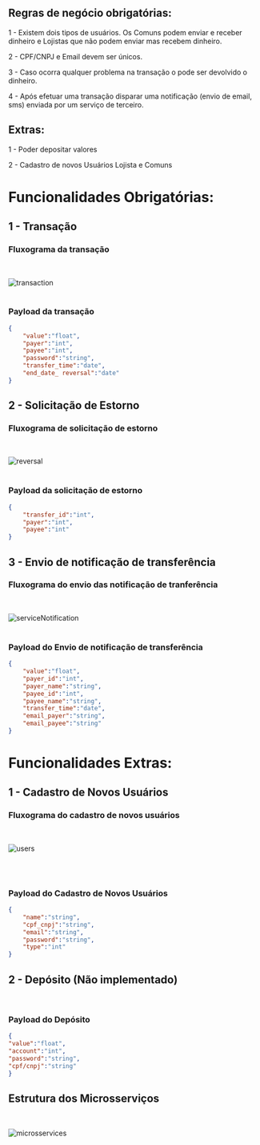 ## Regras de negócio obrigatórias: 

1 - Existem dois tipos de usuários. Os Comuns podem enviar e receber dinheiro e Lojistas que não podem enviar mas recebem dinheiro. 

2 - CPF/CNPJ e Email devem ser únicos.

3  - Caso ocorra qualquer problema na transação o pode ser devolvido o dinheiro.

4 - Após efetuar uma transação disparar uma notificação (envio de email, sms) enviada por um serviço de terceiro.

## Extras:
1 - Poder depositar valores 

2 - Cadastro de novos Usuários Lojista e Comuns


# Funcionalidades Obrigatórias:

## 1 - Transação 

### Fluxograma da transação

<br>

![transaction](/images/transaction.png)
<br>
<br>

### Payload da transação

```json
{
	"value":"float",
	"payer":"int",
	"payee":"int",
	"password":"string", 
	"transfer_time":"date",
	"end_date_ reversal":"date" 
}
```

## 2 - Solicitação de Estorno 

### Fluxograma de solicitação de estorno

<br>

![reversal](/images/reversal.png)
<br>
<br>

### Payload da solicitação de estorno
```json
{
	"transfer_id":"int",
	"payer":"int",
	"payee":"int"
}
```

## 3 - Envio de notificação de transferência

### Fluxograma do envio das notificação de tranferência

<br>

![serviceNotification](/images/serviceNotification.png)
<br>
<br>

### Payload do Envio de notificação de transferência

```json
{
	"value":"float",
	"payer_id":"int",
	"payer_name":"string",
	"payee_id":"int",
	"payee_name":"string",
	"transfer_time":"date",
	"email_payer":"string",
	"email_payee":"string"
}
```


# Funcionalidades Extras:

## 1 - Cadastro de Novos Usuários

### Fluxograma do cadastro de novos usuários

<br>

![users](/images/insertUsers.png)

<br>
<br>

### Payload do Cadastro de Novos Usuários

```json 
{
	"name":"string",
	"cpf_cnpj":"string",
	"email":"string",
	"password":"string",
	"type":"int"
}
```

## 2 - Depósito (Não implementado)

<br>

### Payload do Depósito
```json
{
"value":"float",
"account":"int",
"password":"string",
"cpf/cnpj":"string"
}
```

## Estrutura dos Microsserviços

<br>

![microsservices](/images/microsservices.png)

<br>
<br>
